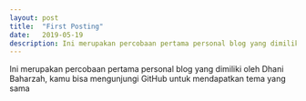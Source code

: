 ```yaml
---
layout: post
title:  "First Posting"
date:   2019-05-19
description: Ini merupakan percobaan pertama personal blog yang dimiliki oleh Dhani Baharzah, kamu bisa mengunjungi GitHub untuk mendapatkan tema yang sama
---
```


<p class="intro"><span class="dropcap">I</span>ni merupakan percobaan pertama personal blog yang dimiliki oleh Dhani Baharzah, kamu bisa mengunjungi GitHub untuk mendapatkan tema yang sama</p>
